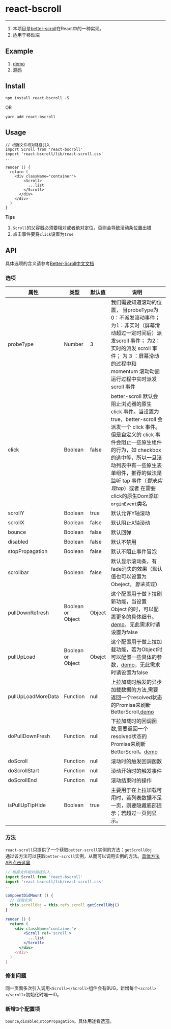 # react-bscroll
---

1. 本项目是[better-scroll](https://github.com/ustbhuangyi/better-scroll)在React中的一种实现。
2. 适用于移动端

## Example
1. [demo](https://soluteli.github.io/react-bscroll/)   
2. [源码](examples/pages)  

## Install
```
npm install react-bscroll -S
```
OR   
```
yarn add react-bscroll
```


## Usage
```react
// 根据文件相对路径引入
import Scroll from 'react-bscroll'
import 'react-bscroll/lib/react-scroll.css'
...

render () {
  return (
    <div className="container">
        <Scroll>
          ...list
        </Scroll>
      </div>
    </div>
  )
}
```


**Tips**   
1. `Scroll`的父容器必须要相对或者绝对定位，否则会导致滚动条位置出错
2. 点击事件要将`click`设置为`true`

## API
具体选项的含义请参考[Better-Scroll中文文档](https://ustbhuangyi.github.io/better-scroll/doc/zh-hans)

### 选项 
| 属性 | 类型 | 默认值 | 说明 |   
| ---- | ---- | ---- | ---- |  
| probeType | Number | 3 | 我们需要知道滚动的位置， 当probeType为0：不派发滚动事件；为1：非实时（屏幕滑动超过一定时间后）派发scroll 事件； 为2：实时的派发 scroll 事件； 为 3 ：屏幕滑动的过程中和momentum 滚动动画运行过程中实时派发 scroll 事件 |
| click | Boolean | false| better-scroll 默认会阻止浏览器的原生 click 事件。当设置为 true，better-scroll 会派发一个 click 事件。但是自定义的 click 事件会阻止一些原生组件的行为，如 checkbox 的选中等，所以一旦滚动列表中有一些原生表单组件，推荐的做法是监听 tap 事件（*暂未实现tap*）或者 在需要click的原生Dom添加`orginEvent`类名 |   
| scrollY | Boolean | true | 默认允许Y轴滚动 |
| scrollX | Boolean | false | 默认阻止X轴滚动 |
| bounce | Boolean | false | 默认回弹 |
| disabled | Boolean | false | 默认不禁用 |
| stopPropagation | Boolean | false | 默认不阻止事件冒泡 |
| scrollbar | Boolean | false | 默认显示滚动条，有fade消失的效果（默认值也可以设置为Obeject，*暂未实现*） |  
| pullDownRefresh | Boolean or Object | Object | 这个配置用于做下拉刷新功能，当设置 Object 的时，可以配置更多的具体细节。[demo](https://soluteli.github.io/react-bscroll/#/vertical-scroll)，无此需求时请设置为false | 
| pullUpLoad | Boolean or Object | Obejct | 这个配置用于做上拉加载功能，若为Object时可以配置一些具体的参数，[demo](https://soluteli.github.io/react-bscroll/#/vertical-scroll)，无此需求时请设置为false | 
| pullUpLoadMoreData | Function | null | 上拉加载时触发的异步加载数据的方法,需要返回一个resolved状态的Promise来刷新BetterScroll,[demo](https://soluteli.github.io/react-bscroll/#/vertical-scroll)| 
| doPullDownFresh | Function | null | 下拉加载时的回调函数,需要返回一个resolved状态的Promise来刷新BetterScroll。[demo](https://soluteli.github.io/react-bscroll/#/vertical-scroll)| 
| doScroll | Function | null | 滚动时的触发回调函数 | 
| doScrollStart | Function | null | 滚动开始时的触发事件 | 
| doScrollEnd | Function | null | 滚动结束时的操作 | 
| isPullUpTipHide | Boolean | true | 主要用于在上拉加载可用时，若列表数据不足一页，则要隐藏底部提示；若超过一页则显示。 | 

### 方法
`react-scroll`只提供了一个获取`better-scroll`实例的方法：`getScrollObj`   
通过该方法可以获取`better-scroll`实例，从而可以调用实例的方法。[具体方法API点击这里](https://ustbhuangyi.github.io/better-scroll/doc/zh-hans)

```jsx
// 根据文件相对路径引入
import Scroll from 'react-bscroll'
import 'react-bscroll/lib/react-scroll.css'
...

compoentDidMount () {
  // 获取实例
  this.scrollObj = this.refs.scroll.getScrollObj()
}

render () {
  return (
    <div className="container">
        <Scroll ref='scroll'>
          ...list
        </Scroll>
      </div>
    </div>
  )
}
```
### 修复问题
同一页面多次引入调用`<Scroll></Scroll>`组件会有BUG，新增每个`<scroll></scroll>`初始化时唯一ID。

### 新增3个配置项
`bounce`,`disabled`,`stopPropagation`。具体用途看[选项](#api)。